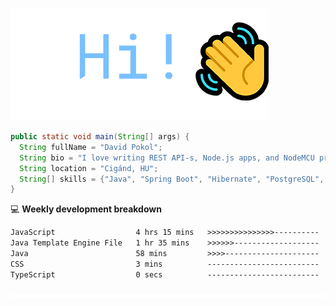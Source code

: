 ![Hi!](assets/images/hi.png)

```java
public static void main(String[] args) {
  String fullName = "David Pokol";
  String bio = "I love writing REST API-s, Node.js apps, and NodeMCU programs";
  String location = "Cigánd, HU";
  String[] skills = {"Java", "Spring Boot", "Hibernate", "PostgreSQL", "Git"};
}
```

💻 **Weekly development breakdown**
<!--START_SECTION:waka-->

```txt
JavaScript                  4 hrs 15 mins   >>>>>>>>>>>>>>>----------   61.76 %
Java Template Engine File   1 hr 35 mins    >>>>>>-------------------   23.09 %
Java                        58 mins         >>>>---------------------   14.21 %
CSS                         3 mins          -------------------------   00.94 %
TypeScript                  0 secs          -------------------------   00.01 %
```

<!--END_SECTION:waka-->

![footer](assets/images/footer.png)
